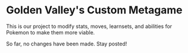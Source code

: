 # Golden Valley's Custom Metagame
This is our project to modify stats, moves, learnsets, and abilities for Pokemon to make them more viable.

So far, no changes have been made. Stay posted!
